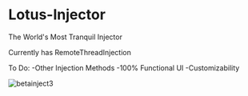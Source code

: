 # Lotus-Injector
The World's Most Tranquil Injector

Currently has RemoteThreadInjection

To Do:
-Other Injection Methods
-100% Functional UI
-Customizability

![betainject3](https://github.com/june-s13/Lotus-Injector/assets/91217925/a827cf93-4475-41a0-896b-4a875261b579)
